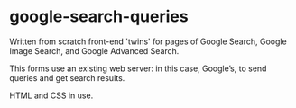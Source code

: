 # google-search-queries

Written from scratch front-end 'twins' for pages of Google Search, Google Image Search, and Google Advanced Search.

This forms use an existing web server: in this case, Google’s, to send queries and get search results.

HTML and CSS in use.
